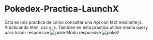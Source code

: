 # Pokedex-Practica-LaunchX
Esta es una practica de como consultar una Api con fect mediante js.
Practicando html, css y js.
Tambien en esta practica utilice media query para hacer responsive
![poke](https://user-images.githubusercontent.com/73461084/160226296-28b6fe5a-482d-40ea-b38d-3ab2a9cb4b99.png)
Modo responsive
![poke2](https://user-images.githubusercontent.com/73461084/160226442-6ac71b52-1fde-4511-8878-9a5cfd5c2089.png)
